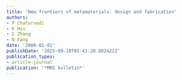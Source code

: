 ```yaml
---
title: 'New frontiers of metamaterials: design and fabrication'
authors:
- P Chaturvedi
- K Hsu
- S Zhang
- N Fang
date: '2008-01-01'
publishDate: '2025-09-18T05:41:20.802422Z'
publication_types:
- article-journal
publication: '*MRS bulletin*'
---
```

